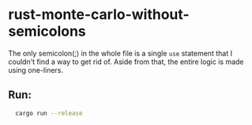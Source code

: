 # rust-monte-carlo-without-semicolons

The only semicolon(;) in the whole file is a single `use` statement that I couldn't find a way to get rid of.
Aside from that, the entire logic is made using one-liners.

## Run:

```sh
  cargo run --release
```
